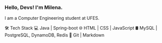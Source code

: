 ### Hello, Devs! I'm Milena.
I am a Computer Engineering student at UFES.

🛠 Tech Stack
💻   Java | Spring-boot
🌐   HTML | CSS | JavaScript
🛢   MySQL | PostgreSQL, DynamoDB, Redis
🔧   Git | Markdown

<!--
**milenaTavares/milenaTavares** is a ✨ _special_ ✨ repository because its `README.md` (this file) appears on your GitHub profile.

Here are some ideas to get you started:

- 🔭 I’m currently working on ...
- 🌱 I’m currently learning ...
- 👯 I’m looking to collaborate on ...
- 🤔 I’m looking for help with ...
- 💬 Ask me about ...
- 📫 How to reach me: ...
- 😄 Pronouns: ...
- ⚡ Fun fact: ...
-->
